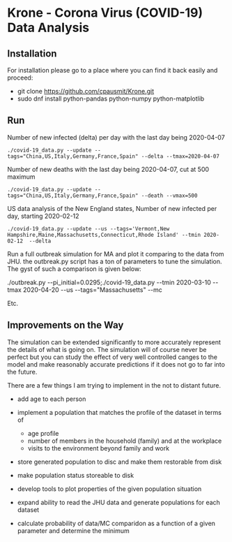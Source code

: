 Krone - Corona Virus (COVID-19) Data Analysis
=============================================


Installation
------------

For installation please go to a place where you can find it back easily and proceed:

* git clone https://github.com/cpausmit/Krone.git
* sudo dnf install python-pandas python-numpy python-matplotlib


Run
---

Number of new infected (delta) per day with the last day being 2020-04-07

    ./covid-19_data.py --update --tags="China,US,Italy,Germany,France,Spain" --delta --tmax=2020-04-07

Number of new deaths with the last day being 2020-04-07, cut at 500 maximum

    ./covid-19_data.py --update --tags="China,US,Italy,Germany,France,Spain" --death --vmax=500

US data analysis of the New England states, Number of new infected per day, starting 2020-02-12 

    ./covid-19_data.py --update --us --tags='Vermont,New Hampshire,Maine,Massachusetts,Connecticut,Rhode Island' --tmin 2020-02-12  --delta

Run a full outbreak simulation for MA and plot it comparing to the data from JHU. the outbreak.py script has a ton of parameters to tune the simulation. The gyst of such a comparison is given below:

  ./outbreak.py --pi_initial=0.0295;./covid-19_data.py --tmin 2020-03-10 --tmax 2020-04-20 --us --tags="Massachusetts" --mc

Etc.

Improvements on the Way
-----------------------

The simulation can be extended significantly to more accurately represent the details of what is going on. The simulation will of course never be perfect but you can study the effect of very well controlled canges to the model and make reasonably accurate predictions if it does not go to far into the future.

There are a few things I am trying to implement in the not to distant future.

* add age to each person
* implement a population that matches the profile of the dataset in terms of
   * age profile
   * number of members in the household (family) and at the workplace
   * visits to the environment beyond family and work
* store generated population to disc and make them restorable from disk
* make population status storeable to disk
* develop tools to plot properties of the given population situation

* expand ability to read the JHU data and generate populations for each dataset

* calculate probability of data/MC comparidon as a function of a given parameter and determine the minimum
